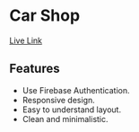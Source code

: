 # Car Shop

[Live Link](https://brand-shop-a4585.web.app/)
## Features
- Use Firebase Authentication.
- Responsive design.
- Easy to understand layout.
- Clean and minimalistic.
